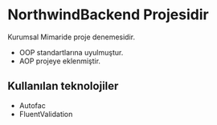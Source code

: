 # NorthwindBackend Projesidir

Kurumsal Mimaride proje denemesidir.

- OOP standartlarına uyulmuştur.
- AOP projeye eklenmiştir.

## Kullanılan teknolojiler

- Autofac
- FluentValidation
